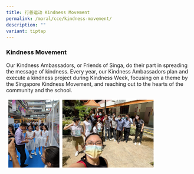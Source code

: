 ```yaml
---
title: 行善运动 Kindness Movement
permalink: /moral/cce/kindness-movement/
description: ""
variant: tiptap
---
```

### Kindness Movement

Our Kindness Ambassadors, or Friends of Singa, do their part in spreading the message of kindness. Every year, our Kindness Ambassadors plan and execute a kindness project during Kindness Week, focusing on a theme by the Singapore Kindness Movement, and reaching out to the hearts of the community and the school.

<img src="/images/kindness.png" style="width:80%">